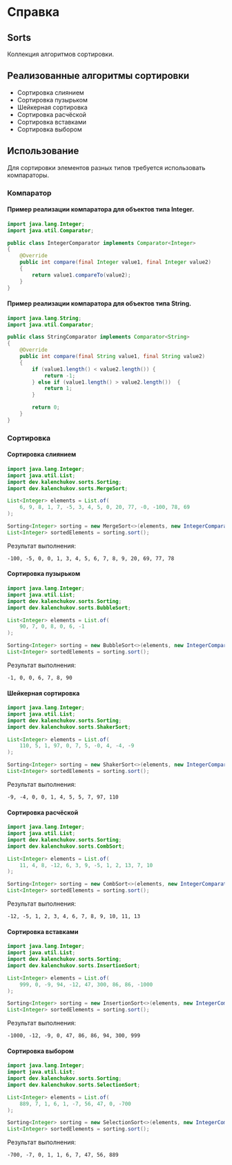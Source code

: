 # Справка
## Sorts
Коллекция алгоритмов сортировки.

## Реализованные алгоритмы сортировки
* Сортировка слиянием
* Сортировка пузырьком
* Шейкерная сортировка
* Сортировка расчёской
* Сортировка вставками
* Сортировка выбором

## Использование
Для сортировки элементов разных типов требуется использовать компараторы.

### Компаратор
#### Пример реализации компаратора для объектов типа Integer.
```java
import java.lang.Integer;
import java.util.Comparator;

public class IntegerComparator implements Comparator<Integer>
{
	@Override
	public int compare(final Integer value1, final Integer value2)
	{
		return value1.compareTo(value2);
	}
}
```

#### Пример реализации компаратора для объектов типа String.
```java
import java.lang.String;
import java.util.Comparator;

public class StringComparator implements Comparator<String>
{
	@Override
	public int compare(final String value1, final String value2)
	{
		if (value1.length() < value2.length()) {
			return -1;
		} else if (value1.length() > value2.length())  {
			return 1;
		}

		return 0;
	}
}
```

### Сортировка
#### Сортировка слиянием
```java
import java.lang.Integer;
import java.util.List;
import dev.kalenchukov.sorts.Sorting;
import dev.kalenchukov.sorts.MergeSort;

List<Integer> elements = List.of(
	6, 9, 8, 1, 7, -5, 3, 4, 5, 0, 20, 77, -0, -100, 78, 69
);

Sorting<Integer> sorting = new MergeSort<>(elements, new IntegerComparator());
List<Integer> sortedElements = sorting.sort();
```

Результат выполнения:
```
-100, -5, 0, 0, 1, 3, 4, 5, 6, 7, 8, 9, 20, 69, 77, 78
```

#### Сортировка пузырьком
```java
import java.lang.Integer;
import java.util.List;
import dev.kalenchukov.sorts.Sorting;
import dev.kalenchukov.sorts.BubbleSort;

List<Integer> elements = List.of(
	90, 7, 0, 8, 0, 6, -1
);

Sorting<Integer> sorting = new BubbleSort<>(elements, new IntegerComparator());
List<Integer> sortedElements = sorting.sort();
```

Результат выполнения:
```
-1, 0, 0, 6, 7, 8, 90
```

#### Шейкерная сортировка
```java
import java.lang.Integer;
import java.util.List;
import dev.kalenchukov.sorts.Sorting;
import dev.kalenchukov.sorts.ShakerSort;

List<Integer> elements = List.of(
	110, 5, 1, 97, 0, 7, 5, -0, 4, -4, -9
);

Sorting<Integer> sorting = new ShakerSort<>(elements, new IntegerComparator());
List<Integer> sortedElements = sorting.sort();
```

Результат выполнения:
```
-9, -4, 0, 0, 1, 4, 5, 5, 7, 97, 110
```

#### Сортировка расчёской
```java
import java.lang.Integer;
import java.util.List;
import dev.kalenchukov.sorts.Sorting;
import dev.kalenchukov.sorts.CombSort;

List<Integer> elements = List.of(
	11, 4, 8, -12, 6, 3, 9, -5, 1, 2, 13, 7, 10
);

Sorting<Integer> sorting = new CombSort<>(elements, new IntegerComparator());
List<Integer> sortedElements = sorting.sort();
```

Результат выполнения:
```
-12, -5, 1, 2, 3, 4, 6, 7, 8, 9, 10, 11, 13
```

#### Сортировка вставками
```java
import java.lang.Integer;
import java.util.List;
import dev.kalenchukov.sorts.Sorting;
import dev.kalenchukov.sorts.InsertionSort;

List<Integer> elements = List.of(
	999, 0, -9, 94, -12, 47, 300, 86, 86, -1000
);

Sorting<Integer> sorting = new InsertionSort<>(elements, new IntegerComparator());
List<Integer> sortedElements = sorting.sort();
```

Результат выполнения:
```
-1000, -12, -9, 0, 47, 86, 86, 94, 300, 999
```

#### Сортировка выбором
```java
import java.lang.Integer;
import java.util.List;
import dev.kalenchukov.sorts.Sorting;
import dev.kalenchukov.sorts.SelectionSort;

List<Integer> elements = List.of(
	889, 7, 1, 6, 1, -7, 56, 47, 0, -700
);

Sorting<Integer> sorting = new SelectionSort<>(elements, new IntegerComparator());
List<Integer> sortedElements = sorting.sort();
```

Результат выполнения:
```
-700, -7, 0, 1, 1, 6, 7, 47, 56, 889
```